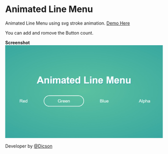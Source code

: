 # Animated Line Menu
Animated Line Menu using svg stroke animation. [Demo Here](http://dicson.in/widgets/animated-line-menu)

You can add and romove the Button count.

**Screenshot**
![](img/animated-line-menu.jpg)

Developer by [@Dicson](http://dicson.in)